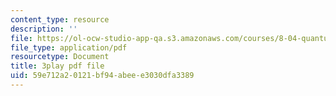 ```yaml
---
content_type: resource
description: ''
file: https://ol-ocw-studio-app-qa.s3.amazonaws.com/courses/8-04-quantum-physics-i-spring-2016/59e712a20121bf94abeee3030dfa3389_5u-9lFhCl5w.pdf
file_type: application/pdf
resourcetype: Document
title: 3play pdf file
uid: 59e712a2-0121-bf94-abee-e3030dfa3389
---
```

